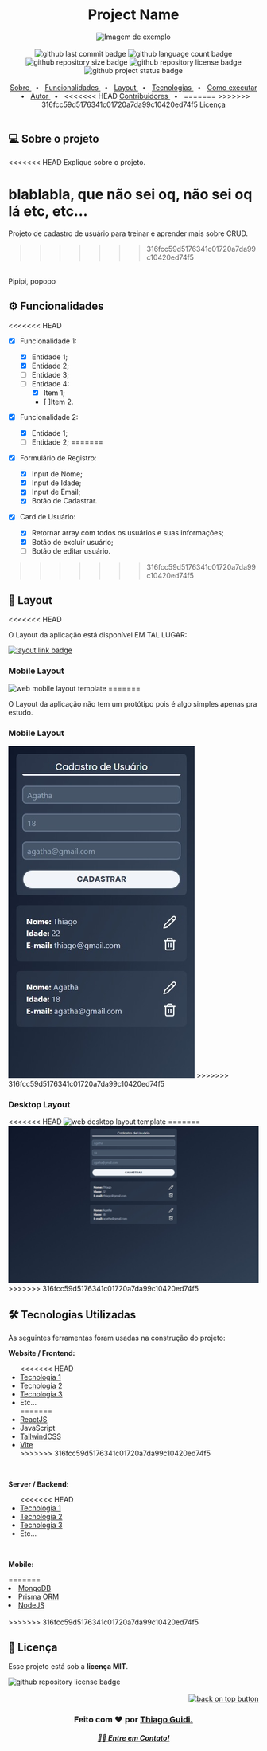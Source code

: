 <h1 id="topo" align="center">Project Name</h1>

<div align="center">
<img src="./.github/" alt="Imagem de exemplo">
</div>

<br>

<div align="center">
<img src="https://img.shields.io/github/last-commit/thiagoguidi1/user-registration?color=blue" alt="github last commit badge">
<img src="https://img.shields.io/github/languages/count/thiagoguidi1/user-registration" alt="github language count badge">
<img src="https://img.shields.io/github/repo-size/thiagoguidi1/user-registration" alt="github repository size badge">
<img src="https://img.shields.io/github/license/thiagoguidi1/user-registration" alt="github repository license badge">
<img src="https://img.shields.io/badge/status-in%20development-green" alt="github project status badge">
</div>

<br>

<div align="center">
<a href="#sobre">Sobre </a>&nbsp;&nbsp;•&nbsp;&nbsp;
<a href="#funcionalidades">Funcionalidades </a>&nbsp;&nbsp;•&nbsp;&nbsp;
<a href="#layout">Layout </a>&nbsp;&nbsp;•&nbsp;&nbsp;
<a href="#tecnologias">Tecnologias </a>&nbsp;&nbsp;•&nbsp;&nbsp;
<a href="#comoexecutar">Como executar </a>&nbsp;&nbsp;•&nbsp;&nbsp;
<a href="#autor">Autor </a>&nbsp;&nbsp;•&nbsp;&nbsp;
<<<<<<< HEAD
<a href="#contribuidores">Contribuidores </a>&nbsp;&nbsp;•&nbsp;&nbsp;
=======
<!-- <a href="#contribuidores">Contribuidores </a>&nbsp;&nbsp;•&nbsp;&nbsp; -->
>>>>>>> 316fcc59d5176341c01720a7da99c10420ed74f5
<a href="#licenca">Licença </a>
</div>

<br>

<div id="sobre">
<h2>💻 Sobre o projeto</h1>
<p>
<<<<<<< HEAD
Explique sobre o projeto.

blablabla, que não sei oq, não sei oq lá etc, etc...
=======
Projeto de cadastro de usuário para treinar e aprender mais sobre CRUD.

>>>>>>> 316fcc59d5176341c01720a7da99c10420ed74f5
<br>
Pipipi, popopo

</p>
</div>

<div id="funcionalidades">
<h2>⚙️ Funcionalidades</h2>

<<<<<<< HEAD
- [x] Funcionalidade 1:

  - [x] Entidade 1;
  - [x] Entidade 2;
  - [ ] Entidade 3;
  - [ ] Entidade 4:
    - [x] Item 1;
    - [ ]Item 2.

- [x] Funcionalidade 2:
  - [x] Entidade 1;
  - [ ] Entidade 2;
=======
- [x] Formulário de Registro:

  - [x] Input de Nome;
  - [x] Input de Idade;
  - [x] Input de Email;
  - [x] Botão de Cadastrar.

- [x] Card de Usuário:
  - [x] Retornar array com todos os usuários e suas informações;
  - [x] Botão de excluir usuário;
  - [ ] Botão de editar usuário.
>>>>>>> 316fcc59d5176341c01720a7da99c10420ed74f5

</div>

<div id="layout">
<h2>🎨 Layout</h2>
<<<<<<< HEAD
<p>O Layout da aplicação está disponível EM TAL LUGAR:</p>

<a href="">
  <img src="https://img.shields.io/badge/Acessar%20Layout%20-Tal%20Lugar-%2304D361" alt="layout link badge">
</a>

<h3>Mobile Layout</h3>
<img src="./.github/" alt="web mobile layout template">
=======
<p>O Layout da aplicação não tem um protótipo pois é algo simples apenas pra estudo.</p>

<!-- <a href="">
  <img src="https://img.shields.io/badge/Acessar%20Layout%20-Tal%20Lugar-%2304D361" alt="layout link badge">
</a> -->

<h3>Mobile Layout</h3>
<img src="./.github/mobile-layout-template.jpeg" alt="web mobile layout template">
>>>>>>> 316fcc59d5176341c01720a7da99c10420ed74f5

<br>

<h3>Desktop Layout</h3>
<<<<<<< HEAD
<img src="./.github/" alt="web desktop layout template">
=======
<img src="./.github/desktop-layout-template.jpeg" alt="web desktop layout template">
>>>>>>> 316fcc59d5176341c01720a7da99c10420ed74f5

</div>

<div id="tecnologias">
<h2>🛠 Tecnologias Utilizadas</h2>
<p>As seguintes ferramentas foram usadas na construção do projeto:</p>
<p><strong>Website / Frontend:</strong></p>
<ul>
<<<<<<< HEAD
  <li><a href="">Tecnologia 1</a></li>
  <li><a href="">Tecnologia 2</a></li>
  <li><a href="">Tecnologia 3</a></li>
  <li>Etc...</li>
=======
  <li><a href="https://react.dev/">ReactJS</a></li>
  <li>JavaScript</li>
  <li><a href="https://tailwindcss.com/">TailwindCSS</a></li>
  <li><a href="https://vitejs.dev/">Vite</a></li>
>>>>>>> 316fcc59d5176341c01720a7da99c10420ed74f5
</ul>
<br>
<p><strong>Server / Backend:</strong></p>
<ul>
<<<<<<< HEAD
  <li><a href="">Tecnologia 1</a></li>
  <li><a href="">Tecnologia 2</a></li>
  <li><a href="">Tecnologia 3</a></li>
  <li>Etc...</li>
</ul>
<br>
<p><strong>Mobile:</strong></p>
=======
  <li><a href="https://www.mongodb.com/">MongoDB</a></li>
  <li><a href="https://www.prisma.io/">Prisma ORM</a></li>
  <li><a href="https://nodejs.org/pt">NodeJS</a></li>
</ul>
<br>
<!-- <p><strong>Mobile:</strong></p>
>>>>>>> 316fcc59d5176341c01720a7da99c10420ed74f5
<ul>
  <li><a href="">Tecnologia 1</a></li>
  <li><a href="">Tecnologia 2</a></li>
  <li><a href="">Tecnologia 3</a></li>
  <li>Etc...</li>
</ul>
<<<<<<< HEAD
<br>
<p><strong>Utilitários:</strong></p>
<ul>
  <li><a href="">Tecnologia 1</a></li>
  <li><a href="">Tecnologia 2</a></li>
  <li><a href="">Tecnologia 3</a></li>
  <li>Etc...</li>
</ul>

=======
<br> -->
<p><strong>Utilitários:</strong></p>
<ul>
  <li><a href="https://lucide.dev/">Lucide Icons</a></li>
</ul>
>>>>>>> 316fcc59d5176341c01720a7da99c10420ed74f5
</div>

<br>

<div id="comoexecutar">
<h2>📋 Como executar o projeto</h2>
<<<<<<< HEAD
<p>Este projeto é divido em três partes:</p>
<ol>
  <li>Backend (pasta X)</li>
  <li>Frontend (pasta Y)</li>
  <li>Mobile (pasta Z)</li>
</ol>
<p>Tanto o Frontend quanto o Mobile precisam que o Backend esteja sendo executado para funcionar.</p>
<h3>Pré-requisitos</h3>
<p>Antes de começar, você vai precisar ter instalado em sua máquina as seguintes ferramentas:</p>
<ul>
  <li><a href="">Ferramenta 1</a></li>
  <li><a href="">Ferramenta 2</a></li>
  <li><a href="">Ferramenta 3</a></li>
  <li>Etc...</li>
=======
<p>Este projeto é divido em duas partes:</p>
<ol>
  <li>Backend (pasta user-registration-api)</li>
  <li>Frontend (pasta user-registration-frontend)</li>
</ol>
<p>O Frontend precisa que o Backend esteja sendo executado para funcionar.</p>
<h3>Pré-requisitos</h3>
<p>Antes de começar, você vai precisar ter instalado em sua máquina as seguintes ferramentas:</p>
<ul>
  <li><a href="https://nodejs.org/pt">NodeJS</a></li>
>>>>>>> 316fcc59d5176341c01720a7da99c10420ed74f5
</ul>
<p>Além disto é bom ter um editor para trabalhar com o código como o <strong><a href="https://code.visualstudio.com">VSCode</a></strong>.</p>

<h4>🧰 Rodando o Backend (servidor)</h4>

<<<<<<< HEAD
```bash

# Clone este repositório
$ git clone <>

# Acesse a pasta do projeto no terminal/cmd
$ cd <>

# Vá para a pasta do Backend
$ cd <>
=======
<p>Siga as orientações na documentação do Prisma ORM para conectar com o MongoDB <a href="https://www.prisma.io/docs/getting-started/setup-prisma/start-from-scratch/mongodb-node-mongodb">clicando aqui</a>.</p>

```bash

# Clone este repositório
$ git clone https://github.com/thiagoguidi1/user-registration.git

# Acesse a pasta do projeto no terminal/cmd
$ cd user-registration

# Vá para a pasta do Backend
$ cd user-registrarion-api
>>>>>>> 316fcc59d5176341c01720a7da99c10420ed74f5

# Instale as dependências
$ npm install

# Execute a aplicação em modo de desenvolvimento
<<<<<<< HEAD
$ npm <>

# O servidor inciará na porta:X - acesse http://localhost:X
=======
$ node --watch index.js

# O servidor inciará na porta:3000 - acesse http://localhost:3000
>>>>>>> 316fcc59d5176341c01720a7da99c10420ed74f5

```

<h4>🖥️ Rodando a aplicação web (Frontend)</h4>

```bash

# Acesse a pasta do projeto no seu terminal/cmd
<<<<<<< HEAD
$ cd <>

# Vá para a pasta do Frontend
$ cd <>
=======
$ cd user-registration

# Vá para a pasta do Frontend
$ cd user-registration-frontend
>>>>>>> 316fcc59d5176341c01720a7da99c10420ed74f5

# Instale as dependências
$ npm install

# Execute a aplicação em modo de desenvolvimento
<<<<<<< HEAD
$ npm <>

# A aplicação será aberta na porta:X - acesse http://localhost:X
=======
$ npm run dev

# A aplicação será aberta na no localhost que mostrará no console.
>>>>>>> 316fcc59d5176341c01720a7da99c10420ed74f5

```

</div>

<br>

<div id="autor">
  <h2>🧙‍♂️ Autor</h2>
  
  </div>
  
  <a href="https://github.com/thiagoguidi1">
   <img style="border-radius: 50%;" src="https://github.com/thiagoguidi1.png" width="80px;" alt="Foto do Autor"/>
   <br>
   <sub><b>Thiago Guidi</b></sub></a> <a href="https://github.com/thiagoguidi1"></a>
   <br>

<br>

<<<<<<< HEAD
<div id="contribuidores">
=======
<!-- <div id="contribuidores">
>>>>>>> 316fcc59d5176341c01720a7da99c10420ed74f5
<h2>👨‍💻 Contribuidores</h2>
<p>Mural com os contribuidores desse projeto 👏</p>
<table>
  <tr>
    <td align="center"><a href="https://github.com/thiagoguidi1"><img style="border-radius: 50%;" src="https://github.com/thiagoguidi1.png" width="80px;" alt="Foto do contribuinte"/></a><br/><sub><b><a href="https://github.com/thiagoguidi1">Thiago Guidi</a></b></sub><br/>👨‍💻</td>
  </tr>
</table>

<h3>💪 Como contribuir para o projeto</h3>
<ol>
  <li>Faça um <strong>fork</strong> do projeto;</li>
  <li> Crie uma nova branch com as suas alterações: <code>git checkout -b my-feature</code>;</li>
  <li>Salve as alterações e crie uma mensagem de commit contando o que você fez: <code>git commit -m "feature: My new feature"</code>;</li>
  <li>Envie as suas alterações: <code>git push origin my-feature</code>;</li>
</ol>
<<<<<<< HEAD
</div>
=======
</div> -->
>>>>>>> 316fcc59d5176341c01720a7da99c10420ed74f5

<br>

<div id="licenca">
<h2>📝 Licença</h2>
<p>Esse projeto está sob a <strong><a href="./LICENSE"></a>licença MIT</strong>.</p>
<img src="https://img.shields.io/github/license/thiagoguidi1/user-registration" alt="github repository license badge">
</div>

<br>

<div align="end">
  <a href="#topo">
    <img src="https://img.shields.io/badge/Voltar%20ao%20topo-gray" alt="back on top button">
    </a>
</div>

<div align="center">
  <h3>Feito com ❤️ por <a href="https://github.com/thiagoguidi1"><strong>Thiago Guidi</strong>.</a> 
  </div>

  <div align="center">
    <a href="https://www.linkedin.com/in/thiagoguidi"><h4><em>👋🏽 Entre em Contato!</em></h4></a>
  </div>

<br>


